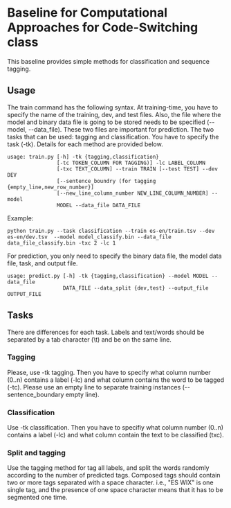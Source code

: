 # Baseline for Computational Approaches for Code-Switching class

This baseline provides simple methods for classification and sequence tagging.

## Usage

The train command has the following syntax. At training-time, you have to specify the name of the training, dev, and test files. Also, the file where the model and binary data file is going to be stored needs to be specified (--model, --data_file). These two files are important for prediction. The two tasks that can be used: tagging and classification. You have to specify the task (-tk). Details for each method are provided below.

```
usage: train.py [-h] -tk {tagging,classification}
                [-tc TOKEN_COLUMN FOR TAGGING)] -lc LABEL_COLUMN
                [-txc TEXT_COLUMN] --train TRAIN [--test TEST] --dev DEV
                [--sentence_boundry (for tagging {empty_line,new_row_number}]
                [--new_line_column_number NEW_LINE_COLUMN_NUMBER] --model
                MODEL --data_file DATA_FILE
```
Example:
```
python train.py --task classification --train es-en/train.tsv --dev es-en/dev.tsv  --model model_classify.bin --data_file data_file_classify.bin -txc 2 -lc 1
```

For prediction, you only need to specify the binary data file, the model data file, task, and output file.
```
usage: predict.py [-h] -tk {tagging,classification} --model MODEL --data_file
                  DATA_FILE --data_split {dev,test} --output_file OUTPUT_FILE
```

## Tasks
There are differences for each task. Labels and text/words should be separated by a tab character (\t) and be on the same line. 

### Tagging

Please, use -tk tagging. Then you have to specify what column number (0..n) contains a label (-lc) and what column contains the word to be tagged (-tc). Please use an empty line to separate training instances (--sentence_boundary empty line).

### Classification

Use -tk classification. Then you have to specifiy what column number (0..n) contains a label (-lc) and what column contain the text to be classified (txc).

### Split and tagging

Use the tagging method for tag all labels, and split the words randomly according to the number of predicted tags. Composed tags should contain two or more tags separated with a space character. i.e., "ES WIX" is one single tag, and the presence of one space character means that it has to be segmented one time. 
